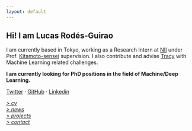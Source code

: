 ```yaml
---
layout: default
---
```


## Hi! I am Lucas Rodés-Guirao

I am currently based in Tokyo, working as a Research Intern at [NII](www.nii.ac.jp/en/) under Prof. [Kitamoto-sensei](http://www.nii.ac.jp/en/faculty/digital_content/kitamoto_asanobu/) supervision. I also contribute and advise [Tracy](https://www.linkedin.com/company/tracy) with Machine Learning related challenges. 

**I am currently looking for PhD positions in the field of Machine/Deep Learning.**

[Twitter](http://twitter.com/lucasrodesg) · [GitHub](http://github.com/lucasrodes) · [Linkedin](http://linkedin.com/in/lucasrodes) 

[*> cv*](cv.md) <br/>
[*> news*](news.md) <br/>
[*> projects*](projects.md) <br/>
[*> contact*](contact.md)

